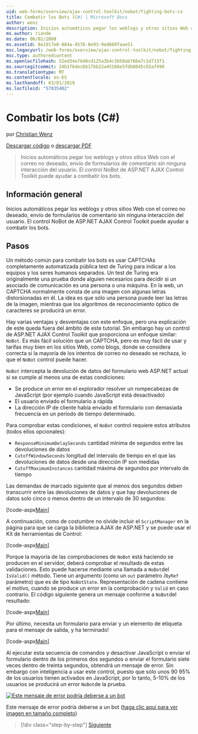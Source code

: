 ```yaml
---
uid: web-forms/overview/ajax-control-toolkit/nobot/fighting-bots-cs
title: Combatir los Bots (C#) | Microsoft Docs
author: wenz
description: Inicios automáticos pegar los weblogs y otros sitios Web con el correo no deseado, envío de formularios de comentario sin ninguna interacción del usuario. El control NoBot en la desventaja de AJAX de ASP.NET...
ms.author: riande
ms.date: 06/02/2008
ms.assetid: 0a1917e0-884a-4576-8e93-9ed660faae51
msc.legacyurl: /web-forms/overview/ajax-control-toolkit/nobot/fighting-bots-cs
msc.type: authoredcontent
ms.openlocfilehash: 52ed34e7640cd125a3b4c3b50ab760a7c1d713f1
ms.sourcegitcommit: 24b1f6decbb17bb22a45166e5fdb0845c65af498
ms.translationtype: MT
ms.contentlocale: es-ES
ms.lasthandoff: 03/01/2019
ms.locfileid: "57035402"
---
```

<a name="fighting-bots-c"></a>Combatir los bots (C#)
====================
por [Christian Wenz](https://github.com/wenz)

[Descargar código](http://download.microsoft.com/download/9/3/f/93f8daea-bebd-4821-833b-95205389c7d0/NoBot0.cs.zip) o [descargar PDF](http://download.microsoft.com/download/b/6/a/b6ae89ee-df69-4c87-9bfb-ad1eb2b23373/nobot0CS.pdf)

> Inicios automáticos pegar los weblogs y otros sitios Web con el correo no deseado, envío de formularios de comentario sin ninguna interacción del usuario. El control NoBot de ASP.NET AJAX Control Toolkit puede ayudar a combatir los bots.


## <a name="overview"></a>Información general

Inicios automáticos pegar los weblogs y otros sitios Web con el correo no deseado, envío de formularios de comentario sin ninguna interacción del usuario. El control NoBot de ASP.NET AJAX Control Toolkit puede ayudar a combatir los bots.

## <a name="steps"></a>Pasos

Un método común para combatir los bots es usar CAPTCHAs completamente automatizada pública test de Turing para indicar a los equipos y los seres humanos separados. Un test de Turing era originalmente una prueba donde alguien necesarios para decidir si un asociado de comunicación es una persona o una máquina. En la web, un CAPTCHA normalmente consta de una imagen con algunas letras distorsionadas en él. La idea es que sólo una persona puede leer las letras de la imagen, mientras que los algoritmos de reconocimiento óptico de caracteres se producirá un error.

Hay varias ventajas y desventajas con este enfoque, pero una explicación de este queda fuera del ámbito de este tutorial. Sin embargo hay un control de ASP.NET AJAX Control Toolkit que proporciona un enfoque similar: `NoBot`. Es más fácil solución que un CAPTCHA, pero es muy fácil de usar y tarifas muy bien en los sitios Web, como blogs, donde se considera correcta si la mayoría de los intentos de correo no deseado se rechaza, lo que el `NoBot` control puede hacer.

`NoBot` intercepta la devolución de datos del formulario web ASP.NET actual si se cumple al menos una de estas condiciones:

- Se produce un error en el explorador resolver un rompecabezas de JavaScript (por ejemplo cuando JavaScript está desactivado)
- El usuario enviado el formulario a rápida
- La dirección IP de cliente había enviado el formulario con demasiada frecuencia en un período de tiempo determinado.

Para comprobar estas condiciones, el `NoBot` control requiere estos atributos (todos ellos opcionales):

- `ResponseMinimumDelaySeconds` cantidad mínima de segundos entre las devoluciones de datos
- `CutoffWindowSeconds` longitud del intervalo de tiempo en el que las devoluciones de datos desde una dirección IP son medidas
- `CutoffMaximumInstances` cantidad máxima de segundos por intervalo de tiempo

Las demandas de marcado siguiente que al menos dos segundos deben transcurrir entre las devoluciones de datos y que hay devoluciones de datos solo cinco o menos dentro de un intervalo de 30 segundos:

[!code-aspx[Main](fighting-bots-cs/samples/sample1.aspx)]

A continuación, como de costumbre no olvide incluir el `ScriptManager` en la página para que se carga la biblioteca AJAX de ASP.NET y se puede usar el Kit de herramientas de Control:

[!code-aspx[Main](fighting-bots-cs/samples/sample2.aspx)]

Porque la mayoría de las comprobaciones de `NoBot` está haciendo se producen en el servidor, deberá comprobar el resultado de estas validaciones. Esto puede hacerse mediante una llamada a `NoBot`del `IsValid()` método. Tiene un argumento (como un `out` parámetro /`ByRef` parámetro) que es de tipo `NoBotState`. Representación de cadena contiene el motivo, cuando se produce un error en la comprobación y `Valid` en caso contrario. El código siguiente genera un mensaje conforme a `NoBot`del resultado:

[!code-aspx[Main](fighting-bots-cs/samples/sample3.aspx)]

Por último, necesita un formulario para enviar y un elemento de etiqueta para el mensaje de salida, y ha terminado!

[!code-aspx[Main](fighting-bots-cs/samples/sample4.aspx)]

Al ejecutar esta secuencia de comandos y desactivar JavaScript o enviar el formulario dentro de los primeros dos segundos o enviar el formulario siete veces dentro de treinta segundos, obtendrá un mensaje de error. Sin embargo con inteligencia a usar este control, puesto que sólo unos 90 95% de los usuarios tienen activados en JavaScript, por lo tanto, 5-10% de los usuarios se producirá un error `NoBot`de la prueba.


[![Este mensaje de error podría deberse a un bot](fighting-bots-cs/_static/image2.png)](fighting-bots-cs/_static/image1.png)

Este mensaje de error podría deberse a un bot ([haga clic aquí para ver imagen en tamaño completo](fighting-bots-cs/_static/image3.png))

> [!div class="step-by-step"]
> [Siguiente](fighting-bots-vb.md)

